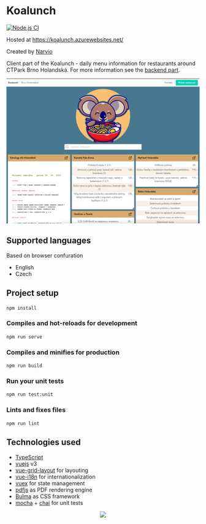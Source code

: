 # Koalunch

[![Node.js CI](https://github.com/Narvio/koalunch/actions/workflows/unit-tests.yml/badge.svg?branch=master)](https://github.com/Narvio/koalunch/actions/workflows/unit-tests.yml)

Hosted at https://koalunch.azurewebsites.net/

Created by [Narvio](https://narvio.github.io/)

Client part of the Koalunch - daily menu information for restaurants around CTPark Brno Holandská. For more information see the [backend part](https://github.com/Narvio/koalunch-api/).

![screenshot](media/screen_01.png)

## Supported languages

Based on browser confuration

- English
- Czech

## Project setup

```
npm install
```

### Compiles and hot-reloads for development

```
npm run serve
```

### Compiles and minifies for production

```
npm run build
```

### Run your unit tests

```
npm run test:unit
```

### Lints and fixes files

```
npm run lint
```

## Technologies used

- [TypeScript](https://www.typescriptlang.org/)
- [vuejs](https://vuejs.org/) v3
- [vue-grid-layout](https://github.com/jbaysolutions/vue-grid-layout) for layouting
- [vue-i18n](https://kazupon.github.io/vue-i18n/) for internationalization
- [vuex](https://vuex.vuejs.org/) for state management
- [pdfjs](https://mozilla.github.io/pdf.js/) as PDF rendering engine
- [Bulma](https://bulma.io/) as CSS framework
- [mocha](https://mochajs.org/) + [chai](https://www.chaijs.com/) for unit tests

<p align="center">
  <img src="https://narvio.github.io/img/narvio_logo2.png" />
</p>

